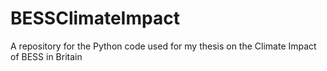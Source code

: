 # BESSClimateImpact
A repository for the Python code used for my thesis on the Climate Impact of BESS in Britain
